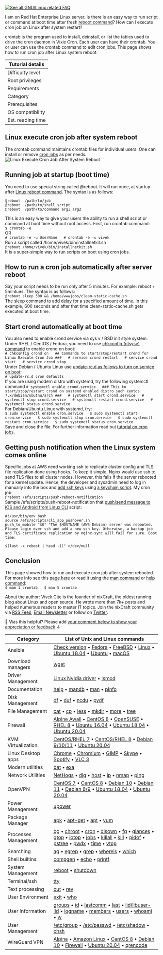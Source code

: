 [![See all GNU/Linux related FAQ](https://www.cyberciti.biz/media/new/category/old/linux-logo.png)](https://www.cyberciti.biz/faq/category/linux/ "See all GNU/Linux related FAQ")

I am on Red Hat Enterprise Linux server. Is there is an easy way to run script or command at boot time after fresh [reboot command](https://www.cyberciti.biz/faq/howto-reboot-linux/)? How can I execute cron job on Linux after system restart?  
  
crontab is the program used to install, deinstall, or list the tables used to drive the cron daemon in Vixie Cron. Each user can have their crontab. You or user can use the crontab command to edit cron jobs. This page shows how to run cron job after Linux system reboot.

| Tutorial details |
| --- |
| Difficulty level | [Easy](https://www.cyberciti.biz/faq/tag/easy/ "See all Easy Linux / Unix System Administrator Tutorials") |
| Root privileges | [Yes](https://www.cyberciti.biz/faq/how-can-i-log-in-as-root/ "See how to login as root user") |
| Requirements | Linux terminal |
| Category | [Processes Management](https://www.cyberciti.biz/faq/linux-execute-cron-job-after-system-reboot/?utm_source=dlvr.it&utm_medium=twitter#Processes_Management "See ALL other tutorials in Processes Management category") |
| Prerequisites | cron |
| OS compatibility | Pop!\_OS • AIX • AlmaLinux • [Alpine](https://www.cyberciti.biz/faq/category/alpine-linux/ "See all Alpine Linux tutorials") • [Arch](https://www.cyberciti.biz/faq/category/arch-linux/ "See all Arch Linux tutorials") • \*BSD • [Debian](https://www.cyberciti.biz/faq/category/debian-ubuntu/ "See all Debian Linux tutorials") • [Fedora](https://www.cyberciti.biz/faq/category/fedora-linux/ "See all Fedora Linux Enterprise tutorials") • [HP-UX](https://www.cyberciti.biz/faq/category/hp-ux-unix/ "See all HP-UX Unix tutorials") • [Linux](https://www.cyberciti.biz/faq/category/linux/ "See all Linux distributions tutorials") • [macOS](https://www.cyberciti.biz/faq/category/mac-os-x/ "See all macOS (OS X) tutorials") • Mint • [openSUSE](https://www.cyberciti.biz/faq/tag/opensuse/ "See all openSUSE Linux Enterprise tutorials") • [RHEL](https://www.cyberciti.biz/faq/category/redhat-and-friends/ "See all RHEL (Red Hat Enterprise Linux) tutorials") • Rocky • [CentOS Stream](https://www.cyberciti.biz/faq/tag/centos-stream/ "See all CentOS Stream Linux tutorials") • [SUSE](https://www.cyberciti.biz/faq/category/suse/ "See all SUSE Linux Enterprise tutorials") • [Ubuntu](https://www.cyberciti.biz/faq/category/ubuntu-linux/ "See all Ubuntu Linux tutorials") • [Unix](https://www.cyberciti.biz/faq/category/unix/ "See all Unix tutorials") |
| Est. reading time | 2 minutes |

## Linux execute cron job after system reboot

The crontab command maintains crontab files for individual users. One can install or remove [cron jobs](https://www.cyberciti.biz/faq/how-do-i-add-jobs-to-cron-under-linux-or-unix-oses/) as per needs.  
![Linux Execute Cron Job After System Reboot](https://www.cyberciti.biz/media/new/faq/2009/02/Linux-Execute-Cron-Job-After-System-Reboot.jpg)

## Running job at startup (boot time)

You need to use special string called @reboot. It will run once, at startup after [Linux reboot command](https://www.cyberciti.biz/faq/linux-reboot-command/). The syntax is as follows:

```
@reboot  /path/to/job
@reboot  /path/to/shell.script
@reboot  /path/to/command arg1 arg2
```

This is an easy way to give your users the ability to run a shell script or command at boot time without root access. First, run crontab command:  
`$ crontab -e`  
OR  
`# crontab -e -u UserName   # crontab -e -u vivek`  
Run a script called /home/vivek/bin/installnetkit.sh  
`@reboot /home/vivek/bin/installnetkit.sh`  
It is a super-simple way to run scripts on boot using cron jobs.

## How to run a cron job automatically after server reboot

Say your script needs to be run only after 5 minutes. For example: reboot + 5mintues. The syntax is as follows:  
`@reboot sleep 300 && /home/wwwjobs/clean-static-cache.sh`  
The [sleep command to add delay for a specified amount of time](https://www.cyberciti.biz/faq/linux-unix-sleep-bash-scripting/). In this example, 600 seconds and after that time clean-static-cache.sh gets executed at boot time.

## Start crond automatically at boot time

You also need to enable crond service via sys v / BSD init style system. Under RHEL / CentOS / Fedora, you need to use [chkconfig (ntsysv) command](https://www.cyberciti.biz/faq/rhel5-update-rcd-command/) to enable crond on boot:  
`# chkconfig crond on   ## Commands to start/stop/restart crond for Linux Execute Cron Job ###   # service crond restart   # service crond start   # service crond stop`  
Under Debian / Ubuntu Linux use [update-rc.d as follows to turn on service on boot](https://www.cyberciti.biz/faq/howto-runlevel-configuration-tool-to-start-service/):  
`# update-rc.d cron defaults`  
If you are using modern distro with systemd, try the following systemctl command `# systemctl enable crond.service   ### This to start/stop/restart crond on systemd enabled distro such centos 7.x/debian/ubutnu/arch ###   # systemctl start crond.service   # systemctl stop crond.service   # systemctl restart crond.service   # systemctl status crond.service`  
For Debian/Ubuntu Linux with systemd, try:  
`$ sudo systemctl enable cron.service   $ sudo systemctl start cron.service   $ sudo systemctl stop cron.service   $ sudo systemctl restart cron.service   $ sudo systemctl status cron.service`  
Save and close the file. For further information read out [tutorial on cron jobs](https://www.cyberciti.biz/faq/how-do-i-add-jobs-to-cron-under-linux-or-unix-oses/).

## Getting push notification when the Linux system comes online

Specific jobs at AWS need working ssh to replicate cluster config and TLS file replication done using hooks. To keep it simple, Nginx would use ssh to send TLS files to all cluster nodes. However, this fails if the server rebooted for a kernel update. Hence, the developer and sysadmin need to log in manually into the box and [add ssh keys](https://www.cyberciti.biz/faq/how-to-set-up-ssh-keys-on-linux-unix/) using [a keychain script](https://www.cyberciti.biz/faq/ssh-passwordless-login-with-keychain-for-scripts/). My cron job:  
`@reboot /efs/scripts/push-reboot-notification`  
Sample /efs/scripts/push-reboot-notification that [push/send message to iOS and Android from Linux CLI](https://www.cyberciti.biz/mobile-devices/android/how-to-push-send-message-to-ios-and-android-from-linux-cli/) script:

```
#!/usr/bin/env bash
source /efs/scripts/cli_app_pushover.sh
push_to_mobile "$0" "The $HOSTNAME (AWS Debian) server was rebooted. Please login over ssh and add a new ssh key. Otherwise, a backup job and TLS certificate replication by nginx-sync will fail for sure. Boot time:
 
$(last -x reboot | head -1)" >/dev/null
```

## Conclusion

This page showed how to run and execute cron job after system rebooted. For more info see this [page here](https://manpages.debian.org/bullseye/cron/crontab.5.en.html "crontab documenation") or read it using the [man command](https://bash.cyberciti.biz/guide/Man_command?utm_source=Linux_Unix_Command&utm_medium=faq&utm_campaign=nixcmd "Man command - Linux Bash Shell Scripting Tutorial Wiki") or [help command](https://bash.cyberciti.biz/guide/Help_command?utm_source=Linux_Unix_Command&utm_medium=faq&utm_campaign=nixcmd "Help command - Linux Bash Shell Scripting Tutorial Wiki"):  
`$ man 1 crontab   $ man 5 crontab`  

About the author: Vivek Gite is the founder of nixCraft, the oldest running blog about Linux and open source. He wrote more than 7k+ posts and helped numerous readers to master IT topics. Join the nixCraft community via [RSS Feed](https://www.cyberciti.com/atom/atom.xml "Get nixCraft updates using RSS feed"), [Email Newsletter](https://newsletter.cyberciti.biz/subscription?f=1ojtmiv8892KQzyMsTF4YPr1pPSAhX2rq7Qfe5DiHMgXwKo892di4MTWyOdd976343rcNR6LhdG1f7k9H8929kMNMdWu3g "Get nixCraft updates using Email") or follow on [Twitter](https://twitter.com/nixcraft "The official account for nixCraft on Twitter").

🥺 Was this helpful? Please add [your comment below to show your appreciation or feedback](https://www.cyberciti.biz/faq/linux-execute-cron-job-after-system-reboot/?utm_source=dlvr.it&utm_medium=twitter#respond "Please add your comment below ↓ to show your appreciation or feedback to the author") ↓

  

| Category | List of Unix and Linux commands |
| --- | --- |
| Ansible | [Check version](https://www.cyberciti.biz/faq/command-to-see-ansible-version-check-on-linux-unix/?utm_source=Cmd_Table&utm_medium=faq&utm_campaign=Apr_22_2022_EOP "How to check Ansible version on Linux/Unix") • [Fedora](https://www.cyberciti.biz/faq/how-to-install-ansible-on-fedora-for-it-and-server-automation/?utm_source=Cmd_Table&utm_medium=faq&utm_campaign=Apr_22_2022_EOP "How to install Ansible on Fedora 32 for IT and server automation") • [FreeBSD](https://www.cyberciti.biz/faq/how-to-prepare-freebsd-server-to-be-managed-by-ansible-tool/?utm_source=Cmd_Table&utm_medium=faq&utm_campaign=Apr_22_2022_EOP "How to prepare FreeBSD server to be managed by Ansible tool") • [Linux](https://www.cyberciti.biz/python-tutorials/linux-tutorial-install-ansible-configuration-management-and-it-automation-tool/?utm_source=Cmd_Table&utm_medium=faq&utm_campaign=Apr_22_2022_EOP "Linux Tutorial: Install Ansible Configuration Management And IT Automation Tool") • [Ubuntu 18.04](https://www.cyberciti.biz/faq/how-to-install-ansible-on-ubuntu-18-04-for-it-automation/?utm_source=Cmd_Table&utm_medium=faq&utm_campaign=Apr_22_2022_EOP "How to install Ansible on Ubuntu 18.04 for IT automation") • [Ubuntu](https://www.cyberciti.biz/faq/how-to-install-and-configure-latest-version-of-ansible-on-ubuntu-linux/?utm_source=Cmd_Table&utm_medium=faq&utm_campaign=Apr_22_2022_EOP "How to Install latest version of Ansible on Ubuntu Linux") • [macOS](https://www.cyberciti.biz/faq/how-to-install-ansible-on-apple-macos-x-using-command-line/?utm_source=Cmd_Table&utm_medium=faq&utm_campaign=Apr_22_2022_EOP "How to install Ansible on MacOS using CLI") |
| Download managers | [wget](https://www.cyberciti.biz/tips/linux-wget-your-ultimate-command-line-downloader.html?utm_source=Cmd_Table&utm_medium=faq&utm_campaign=Apr_22_2022_EOP "Wget Command in Linux with Examples") |
| Driver Management | [Linux Nvidia driver](https://www.cyberciti.biz/faq/tag/linux-nvidia-driver/?utm_source=Cmd_Table&utm_medium=faq&utm_campaign=Apr_22_2022_EOP "Linux Nvidia Driver How To - Linux / Unix Q & A from nixCraft") • [lsmod](https://www.cyberciti.biz/faq/linux-show-the-status-of-modules-driver-lsmod-command/?utm_source=Cmd_Table&utm_medium=faq&utm_campaign=Apr_22_2022_EOP "Linux find out what kernel drivers loaded with lsmod command") |
| Documentation | [help](https://bash.cyberciti.biz/guide/Help_command?utm_source=Cmd_Table&utm_medium=faq&utm_campaign=Apr_22_2022_EOP "Help command - Linux Bash Shell Scripting Tutorial Wiki") • [mandb](https://bash.cyberciti.biz/guide/Mandb_command?utm_source=Cmd_Table&utm_medium=faq&utm_campaign=Apr_22_2022_EOP "Mandb command - Linux Bash Shell Scripting Tutorial Wiki") • [man](https://bash.cyberciti.biz/guide/Man_command?utm_source=Cmd_Table&utm_medium=faq&utm_campaign=Apr_22_2022_EOP "Man command - Linux Bash Shell Scripting Tutorial Wiki") • [pinfo](https://www.cyberciti.biz/open-source/command-line-hacks/linux-command-pinfo-for-colorful-info-pages/?utm_source=Cmd_Table&utm_medium=faq&utm_campaign=Apr_22_2022_EOP "pinfo - Read Linux Info Documentation in Colors") |
| Disk Management | [df](https://www.cyberciti.biz/faq/df-command-examples-in-linux-unix/?utm_source=Cmd_Table&utm_medium=faq&utm_campaign=Apr_22_2022_EOP "How to use df command in Linux / Unix {with examples}") • [duf](https://www.cyberciti.biz/open-source/command-line-hacks/duf-disk-usage-free-utility-for-linux-bsd-macos-windows/?utm_source=Cmd_Table&utm_medium=faq&utm_campaign=Apr_22_2022_EOP "duf - Disk Usage/Free Utility for Linux, BSD, macOS & Windows") • [ncdu](https://www.cyberciti.biz/open-source/install-ncdu-on-linux-unix-ncurses-disk-usage/?utm_source=Cmd_Table&utm_medium=faq&utm_campaign=Apr_22_2022_EOP "How to install ncdu on Linux / Unix to see disk usage") • [pydf](https://www.cyberciti.biz/tips/unix-linux-bsd-pydf-command-in-colours.html?utm_source=Cmd_Table&utm_medium=faq&utm_campaign=Apr_22_2022_EOP "Unix / Linux: See Colourised Filesystem Disk Space Usage with pydf") |
| File Management | [cat](https://www.cyberciti.biz/faq/linux-unix-appleosx-bsd-cat-command-examples/?utm_source=Cmd_Table&utm_medium=faq&utm_campaign=Apr_22_2022_EOP "cat Command in Linux / Unix with examples") • [cp](https://www.cyberciti.biz/faq/copy-command/?utm_source=Cmd_Table&utm_medium=faq&utm_campaign=Apr_22_2022_EOP "Linux Copy File Command [ cp Command Examples ]") • [less](https://bash.cyberciti.biz/guide/Less_command?utm_source=Cmd_Table&utm_medium=faq&utm_campaign=Apr_22_2022_EOP "Less command - Linux Bash Shell Scripting Tutorial Wiki") • [mkdir](https://www.cyberciti.biz/faq/linux-make-directory-command/?utm_source=Cmd_Table&utm_medium=faq&utm_campaign=Apr_22_2022_EOP "Linux: How to Make a Directory Command") • [more](https://bash.cyberciti.biz/guide/More_command?utm_source=Cmd_Table&utm_medium=faq&utm_campaign=Apr_22_2022_EOP "More command - Linux Bash Shell Scripting Tutorial Wiki") • [tree](https://www.cyberciti.biz/faq/linux-show-directory-structure-command-line/?utm_source=Cmd_Table&utm_medium=faq&utm_campaign=Apr_22_2022_EOP "Linux see directory tree structure using tree command") |
| Firewall | [Alpine Awall](https://www.cyberciti.biz/faq/how-to-set-up-a-firewall-with-awall-on-alpine-linux/?utm_source=Cmd_Table&utm_medium=faq&utm_campaign=Apr_22_2022_EOP "How To Set Up a Firewall with Awall on Alpine Linux") • [CentOS 8](https://www.cyberciti.biz/faq/how-to-set-up-a-firewall-using-firewalld-on-centos-8/?utm_source=Cmd_Table&utm_medium=faq&utm_campaign=Apr_22_2022_EOP "How to set up a firewall using FirewallD on CentOS 8") • [OpenSUSE](https://www.cyberciti.biz/faq/set-up-a-firewall-using-firewalld-on-opensuse-linux/?utm_source=Cmd_Table&utm_medium=faq&utm_campaign=Apr_22_2022_EOP "How to set up a firewall using FirewallD on OpenSUSE Linux") • [RHEL 8](https://www.cyberciti.biz/faq/configure-set-up-a-firewall-using-firewalld-on-rhel-8/?utm_source=Cmd_Table&utm_medium=faq&utm_campaign=Apr_22_2022_EOP "How to set up a firewall using FirewallD on RHEL 8") • [Ubuntu 16.04](https://www.cyberciti.biz/faq/howto-configure-setup-firewall-with-ufw-on-ubuntu-linux/?utm_source=Cmd_Table&utm_medium=faq&utm_campaign=Apr_22_2022_EOP "How to set up a UFW firewall on Ubuntu 16.04 LTS server") • [Ubuntu 18.04](https://www.cyberciti.biz/faq/how-to-setup-a-ufw-firewall-on-ubuntu-18-04-lts-server/?utm_source=Cmd_Table&utm_medium=faq&utm_campaign=Apr_22_2022_EOP "How to setup a UFW firewall on Ubuntu 18.04 LTS server") • [Ubuntu 20.04](https://www.cyberciti.biz/faq/how-to-configure-firewall-with-ufw-on-ubuntu-20-04-lts/?utm_source=Cmd_Table&utm_medium=faq&utm_campaign=Apr_22_2022_EOP "How To Configure Firewall with UFW on Ubuntu 20.04 LTS") |
| KVM Virtualization | [CentOS/RHEL 7](https://www.cyberciti.biz/faq/how-to-install-kvm-on-centos-7-rhel-7-headless-server/?utm_source=Cmd_Table&utm_medium=faq&utm_campaign=Apr_22_2022_EOP "How to install KVM on CentOS 7 / RHEL 7 Headless Server") • [CentOS/RHEL 8](https://www.cyberciti.biz/faq/how-to-install-kvm-on-centos-8-headless-server/?utm_source=Cmd_Table&utm_medium=faq&utm_campaign=Apr_22_2022_EOP "How to install KVM on CentOS 8 Headless Server") • [Debian 9/10/11](https://www.cyberciti.biz/faq/install-kvm-server-debian-linux-9-headless-server/?utm_source=Cmd_Table&utm_medium=faq&utm_campaign=Apr_22_2022_EOP "How to install KVM server on Debian 9/10 Headless Server") • [Ubuntu 20.04](https://www.cyberciti.biz/faq/how-to-install-kvm-on-ubuntu-20-04-lts-headless-server/?utm_source=Cmd_Table&utm_medium=faq&utm_campaign=Apr_22_2022_EOP "How to install KVM on Ubuntu 20.04 LTS Headless Server") |
| Linux Desktop apps | [Chrome](https://www.cyberciti.biz/faq/how-to-install-google-chrome-in-ubuntu-linux-12-xx-13-xx/?utm_source=Cmd_Table&utm_medium=faq&utm_campaign=Apr_22_2022_EOP "Ubuntu Linux: Install Google Chrome Browser Command") • [Chromium](https://www.cyberciti.biz/faq/install-chromium-browser-on-ubuntu-linux/?utm_source=Cmd_Table&utm_medium=faq&utm_campaign=Apr_22_2022_EOP "How to install Chromium browser on Ubuntu Linux") • [GIMP](https://www.cyberciti.biz/faq/how-to-install-gimp-on-ubuntu-debian-linux/?utm_source=Cmd_Table&utm_medium=faq&utm_campaign=Apr_22_2022_EOP "How to install GIMP 2.10 on Ubuntu or Debian Linux") • [Skype](https://www.cyberciti.biz/faq/how-to-install-skype-application-on-linux/?utm_source=Cmd_Table&utm_medium=faq&utm_campaign=Apr_22_2022_EOP "How to install Skype application on Linux") • [Spotify](https://www.cyberciti.biz/faq/how-to-install-spotify-application-on-linux/?utm_source=Cmd_Table&utm_medium=faq&utm_campaign=Apr_22_2022_EOP "How to install Spotify application on Linux") • [VLC 3](https://www.cyberciti.biz/faq/how-to-install-vlc-3-application-vetinari-on-linux/?utm_source=Cmd_Table&utm_medium=faq&utm_campaign=Apr_22_2022_EOP "How to install VLC 3 application (Vetinari) on Linux") |
| Modern utilities | [bat](https://www.cyberciti.biz/open-source/bat-linux-command-a-cat-clone-with-written-in-rust/?utm_source=Cmd_Table&utm_medium=faq&utm_campaign=Apr_22_2022_EOP "bat Linux command - A cat clone with written in Rust") • [exa](https://www.cyberciti.biz/open-source/command-line-hacks/exa-a-modern-replacement-for-ls-written-in-rust-for-linuxunix/?utm_source=Cmd_Table&utm_medium=faq&utm_campaign=Apr_22_2022_EOP "exa a modern replacement for ls command in rust for Linux/Unix") |
| Network Utilities | [NetHogs](https://www.cyberciti.biz/faq/linux-find-out-what-process-is-using-bandwidth/?utm_source=Cmd_Table&utm_medium=faq&utm_campaign=Apr_22_2022_EOP "Linux See Bandwidth Usage Per Process With Nethogs Tool") • [dig](https://www.cyberciti.biz/faq/linux-unix-dig-command-examples-usage-syntax/?utm_source=Cmd_Table&utm_medium=faq&utm_campaign=Apr_22_2022_EOP "Linux and Unix dig Command Examples") • [host](https://www.cyberciti.biz/faq/linux-unix-host-command-examples-usage-syntax/?utm_source=Cmd_Table&utm_medium=faq&utm_campaign=Apr_22_2022_EOP "Linux and Unix host Command Examples") • [ip](https://www.cyberciti.biz/faq/linux-ip-command-examples-usage-syntax/?utm_source=Cmd_Table&utm_medium=faq&utm_campaign=Apr_22_2022_EOP "Linux ip Command Examples") • [nmap](https://www.cyberciti.biz/security/nmap-command-examples-tutorials/?utm_source=Cmd_Table&utm_medium=faq&utm_campaign=Apr_22_2022_EOP "Nmap Command Examples For Linux Sys/Network Admins") • [ping](https://www.cyberciti.biz/faq/unix-ping-command-examples/?utm_source=Cmd_Table&utm_medium=faq&utm_campaign=Apr_22_2022_EOP "UNIX ping Command Examples") |
| OpenVPN | [CentOS 7](https://www.cyberciti.biz/faq/centos-7-0-set-up-openvpn-server-in-5-minutes/?utm_source=Cmd_Table&utm_medium=faq&utm_campaign=Apr_22_2022_EOP "CentOS 7 Set Up OpenVPN Server In 5 Minutes") • [CentOS 8](https://www.cyberciti.biz/faq/centos-8-set-up-openvpn-server-in-5-minutes/?utm_source=Cmd_Table&utm_medium=faq&utm_campaign=Apr_22_2022_EOP "CentOS 8 Set Up OpenVPN Server In 5 Minutes") • [Debian 10](https://www.cyberciti.biz/faq/debian-10-set-up-openvpn-server-in-5-minutes/?utm_source=Cmd_Table&utm_medium=faq&utm_campaign=Apr_22_2022_EOP "Debian 10 Set Up OpenVPN Server In 5 Minutes") • [Debian 11](https://www.cyberciti.biz/faq/debian-11-set-up-openvpn-server-in-5-minutes/?utm_source=Cmd_Table&utm_medium=faq&utm_campaign=Apr_22_2022_EOP "Debian 11 Set Up OpenVPN Server In 5 Minutes") • [Debian 8/9](https://www.cyberciti.biz/faq/install-configure-openvpn-server-on-debian-9-linux/?utm_source=Cmd_Table&utm_medium=faq&utm_campaign=Apr_22_2022_EOP "Install and Configure an OpenVPN on Debian 9 In 5 Minutes") • [Ubuntu 18.04](https://www.cyberciti.biz/faq/ubuntu-18-04-lts-set-up-openvpn-server-in-5-minutes/?utm_source=Cmd_Table&utm_medium=faq&utm_campaign=Apr_22_2022_EOP "Ubuntu 18.04 LTS Set Up OpenVPN Server In 5 Minutes") • [Ubuntu 20.04](https://www.cyberciti.biz/faq/ubuntu-22-04-lts-set-up-openvpn-server-in-5-minutes/?utm_source=Cmd_Table&utm_medium=faq&utm_campaign=Apr_22_2022_EOP "Ubuntu 22.04 LTS Set Up OpenVPN Server In 5 Minutes") |
| Power Management | [upower](https://www.cyberciti.biz/faq/linux-upower-command-examples-and-syntax/?utm_source=Cmd_Table&utm_medium=faq&utm_campaign=Apr_22_2022_EOP "upower command in Linux with examples") |
| Package Manager | [apk](https://www.cyberciti.biz/faq/10-alpine-linux-apk-command-examples/?utm_source=Cmd_Table&utm_medium=faq&utm_campaign=Apr_22_2022_EOP "10 Alpine Linux apk Command Examples") • [apt-get](https://www.cyberciti.biz/tips/linux-debian-package-management-cheat-sheet.html?utm_source=Cmd_Table&utm_medium=faq&utm_campaign=Apr_22_2022_EOP "Ubuntu/Debian Linux apt-get package management cheat sheet") • [apt](https://www.cyberciti.biz/faq/ubuntu-lts-debian-linux-apt-command-examples/?utm_source=Cmd_Table&utm_medium=faq&utm_campaign=Apr_22_2022_EOP "apt Command Examples for Ubuntu/Debian Linux") • [yum](https://www.cyberciti.biz/faq/rhel-centos-fedora-linux-yum-command-howto/?utm_source=Cmd_Table&utm_medium=faq&utm_campaign=Apr_22_2022_EOP "How to use yum command on CentOS/RHEL") |
| Processes Management | [bg](https://www.cyberciti.biz/faq/unix-linux-bg-command-examples-usage-syntax/?utm_source=Cmd_Table&utm_medium=faq&utm_campaign=Apr_22_2022_EOP "Linux / Unix: bg Command Examples") • [chroot](https://www.cyberciti.biz/faq/unix-linux-chroot-command-examples-usage-syntax/?utm_source=Cmd_Table&utm_medium=faq&utm_campaign=Apr_22_2022_EOP "Linux / Unix: chroot Command Examples") • [cron](https://www.cyberciti.biz/faq/how-do-i-add-jobs-to-cron-under-linux-or-unix-oses/?utm_source=Cmd_Table&utm_medium=faq&utm_campaign=Apr_22_2022_EOP "How To Add Jobs To cron Under Linux or UNIX") • [disown](https://www.cyberciti.biz/faq/unix-linux-disown-command-examples-usage-syntax/?utm_source=Cmd_Table&utm_medium=faq&utm_campaign=Apr_22_2022_EOP "Linux / Unix: disown Command Examples") • [fg](https://www.cyberciti.biz/faq/unix-linux-fg-command-examples-usage-syntax/?utm_source=Cmd_Table&utm_medium=faq&utm_campaign=Apr_22_2022_EOP "Linux / Unix: fg Command Examples") • [glances](https://www.cyberciti.biz/faq/linux-install-glances-monitoring-tool/?utm_source=Cmd_Table&utm_medium=faq&utm_campaign=Apr_22_2022_EOP "Linux: Keep An Eye On Your System With Glances Monitor") • [gtop](https://www.cyberciti.biz/howto/gtop-awesome-system-monitoring-dashboard-for-terminal/?utm_source=Cmd_Table&utm_medium=faq&utm_campaign=Apr_22_2022_EOP "gtop: Awesome system monitoring dashboard for Linux/macOS Unix terminal") • [iotop](https://www.cyberciti.biz/hardware/linux-iotop-simple-top-like-io-monitor/?utm_source=Cmd_Table&utm_medium=faq&utm_campaign=Apr_22_2022_EOP "Linux iotop Check What's Stressing & Increasing Load On Hard Disks") • [jobs](https://www.cyberciti.biz/faq/unix-linux-jobs-command-examples-usage-syntax/?utm_source=Cmd_Table&utm_medium=faq&utm_campaign=Apr_22_2022_EOP "Linux / Unix: jobs Command Examples") • [killall](https://www.cyberciti.biz/faq/unix-linux-killall-command-examples-usage-syntax/?utm_source=Cmd_Table&utm_medium=faq&utm_campaign=Apr_22_2022_EOP "Linux / Unix: killall Command Examples") • [kill](https://www.cyberciti.biz/faq/unix-kill-command-examples/?utm_source=Cmd_Table&utm_medium=faq&utm_campaign=Apr_22_2022_EOP "Linux / UNIX: Kill Command Examples") • [pidof](https://www.cyberciti.biz/faq/linux-pidof-command-examples-find-pid-of-program/?utm_source=Cmd_Table&utm_medium=faq&utm_campaign=Apr_22_2022_EOP "Linux pidof Command Examples To Find PID of A Program/Command") • [pstree](https://www.cyberciti.biz/faq/unix-linux-pstree-command-examples-shows-running-processestree/?utm_source=Cmd_Table&utm_medium=faq&utm_campaign=Apr_22_2022_EOP "Linux/Unix: pstree Command Examples: See A Tree Of Processes") • [pwdx](https://www.cyberciti.biz/faq/unix-linux-pwdx-command-examples-usage-syntax/?utm_source=Cmd_Table&utm_medium=faq&utm_campaign=Apr_22_2022_EOP "Linux / Unix: pwdx Command Examples") • [time](https://www.cyberciti.biz/faq/unix-linux-time-command-examples-usage-syntax/?utm_source=Cmd_Table&utm_medium=faq&utm_campaign=Apr_22_2022_EOP "Linux / Unix: time Command Examples") • [vtop](https://www.cyberciti.biz/faq/how-to-install-and-use-vtop-graphical-terminal-activity-monitor-on-linux/?utm_source=Cmd_Table&utm_medium=faq&utm_campaign=Apr_22_2022_EOP "How to install and use vtop graphical terminal monitor on Linux") |
| Searching | [ag](https://www.cyberciti.biz/open-source/command-line-hacks/ag-supercharge-string-search-through-directory-hierarchy/?utm_source=Cmd_Table&utm_medium=faq&utm_campaign=Apr_22_2022_EOP "ag - supercharge string search through a directory on a Linux") • [egrep](https://www.cyberciti.biz/faq/grep-regular-expressions/?utm_source=Cmd_Table&utm_medium=faq&utm_campaign=Apr_22_2022_EOP "Regular expressions in grep ( regex ) with examples") • [grep](https://www.cyberciti.biz/faq/howto-use-grep-command-in-linux-unix/?utm_source=Cmd_Table&utm_medium=faq&utm_campaign=Apr_22_2022_EOP "How to use grep command in Linux/ Unix with examples") • [whereis](https://www.cyberciti.biz/faq/unix-linux-whereis-command-examples-to-locate-binary/?utm_source=Cmd_Table&utm_medium=faq&utm_campaign=Apr_22_2022_EOP "Linux / Unix whereis Command Examples") • [which](https://www.cyberciti.biz/faq/unix-linux-which-command-examples-syntax-to-locate-programs/?utm_source=Cmd_Table&utm_medium=faq&utm_campaign=Apr_22_2022_EOP "Linux / Unix which Command Examples To Locate a Command") |
| Shell builtins | [compgen](https://www.cyberciti.biz/open-source/command-line-hacks/compgen-linux-command/?utm_source=Cmd_Table&utm_medium=faq&utm_campaign=Apr_22_2022_EOP "compgen: An Awesome Command To List All Linux Commands") • [echo](https://bash.cyberciti.biz/guide/Echo_Command?utm_source=Cmd_Table&utm_medium=faq&utm_campaign=Apr_22_2022_EOP "Echo Command - Linux Bash Shell Scripting Tutorial Wiki") • [printf](https://bash.cyberciti.biz/guide/Printf_command?utm_source=Cmd_Table&utm_medium=faq&utm_campaign=Apr_22_2022_EOP "Printf command - Linux Bash Shell Scripting Tutorial Wiki") |
| System Management | [reboot](https://www.cyberciti.biz/faq/howto-reboot-linux/?utm_source=Cmd_Table&utm_medium=faq&utm_campaign=Apr_22_2022_EOP "Reboot Linux System Command") • [shutdown](https://www.cyberciti.biz/faq/howto-shutdown-linux/?utm_source=Cmd_Table&utm_medium=faq&utm_campaign=Apr_22_2022_EOP "How To Shutdown Linux Using Command Line") |
| Terminal/ssh | [tty](https://www.cyberciti.biz/faq/linux-unix-appleosx-bsd-what-tty-command/?utm_source=Cmd_Table&utm_medium=faq&utm_campaign=Apr_22_2022_EOP "Find Out What tty I'm Using tty command under Linux / Unix") |
| Text processing | [cut](https://bash.cyberciti.biz/guide/Cut_command?utm_source=Cmd_Table&utm_medium=faq&utm_campaign=Apr_22_2022_EOP "Cut command - Linux Bash Shell Scripting Tutorial Wiki") • [rev](https://bash.cyberciti.biz/guide/Rev_command?utm_source=Cmd_Table&utm_medium=faq&utm_campaign=Apr_22_2022_EOP "Rev command - Linux Bash Shell Scripting Tutorial Wiki") |
| User Environment | [exit](https://bash.cyberciti.biz/guide/Exit_command?utm_source=Cmd_Table&utm_medium=faq&utm_campaign=Apr_22_2022_EOP "Exit command - Linux Bash Shell Scripting Tutorial Wiki") • [who](https://www.cyberciti.biz/faq/unix-linux-who-command-examples-syntax-usage/?utm_source=Cmd_Table&utm_medium=faq&utm_campaign=Apr_22_2022_EOP "Linux / Unix who Command Examples To List Users on The Systems") |
| User Information | [groups](https://www.cyberciti.biz/faq/unix-linux-groups-command-examples-syntax-usage/?utm_source=Cmd_Table&utm_medium=faq&utm_campaign=Apr_22_2022_EOP "Linux / Unix: groups Command Examples") • [id](https://www.cyberciti.biz/faq/unix-linux-id-command-examples-usage-syntax/?utm_source=Cmd_Table&utm_medium=faq&utm_campaign=Apr_22_2022_EOP "Linux / Unix id Command Examples") • [lastcomm](https://www.cyberciti.biz/faq/linux-unix-lastcomm-command-examples-usage-syntax/?utm_source=Cmd_Table&utm_medium=faq&utm_campaign=Apr_22_2022_EOP "Linux / Unix: lastcomm Command Examples") • [last](https://www.cyberciti.biz/faq/linux-unix-last-command-examples/?utm_source=Cmd_Table&utm_medium=faq&utm_campaign=Apr_22_2022_EOP "Linux / Unix last Command Examples") • [lid/libuser-lid](https://www.cyberciti.biz/faq/linux-lid-command-examples-syntax-usage/?utm_source=Cmd_Table&utm_medium=faq&utm_campaign=Apr_22_2022_EOP "Linux lid (libuser-lid) Command Examples") • [logname](https://www.cyberciti.biz/faq/unix-linux-logname-command-examples-syntax-usage/?utm_source=Cmd_Table&utm_medium=faq&utm_campaign=Apr_22_2022_EOP "Linux / Unix: logname Command Examples To Display Loginname") • [members](https://www.cyberciti.biz/faq/linux-members-command-examples-usage-syntax/?utm_source=Cmd_Table&utm_medium=faq&utm_campaign=Apr_22_2022_EOP "Linux members Command Examples") • [users](https://www.cyberciti.biz/faq/unix-linux-users-command-examples-syntax-usage/?utm_source=Cmd_Table&utm_medium=faq&utm_campaign=Apr_22_2022_EOP "Linux / Unix: users Command Examples") • [whoami](https://www.cyberciti.biz/faq/unix-linux-whoami-command-examples-syntax-usage/?utm_source=Cmd_Table&utm_medium=faq&utm_campaign=Apr_22_2022_EOP "Linux / Unix: whoami Command Examples") • [w](https://www.cyberciti.biz/faq/unix-linux-w-command-examples-syntax-usage-2/?utm_source=Cmd_Table&utm_medium=faq&utm_campaign=Apr_22_2022_EOP "Linux / Unix: w Command Examples ") |
| User Management | [/etc/group](https://www.cyberciti.biz/faq/understanding-etcgroup-file/?utm_source=Cmd_Table&utm_medium=faq&utm_campaign=Apr_22_2022_EOP "Understanding /etc/group File") • [/etc/passwd](https://www.cyberciti.biz/faq/understanding-etcpasswd-file-format/?utm_source=Cmd_Table&utm_medium=faq&utm_campaign=Apr_22_2022_EOP "Understanding /etc/passwd File Format") • [/etc/shadow](https://www.cyberciti.biz/faq/understanding-etcshadow-file/?utm_source=Cmd_Table&utm_medium=faq&utm_campaign=Apr_22_2022_EOP "Understanding /etc/shadow file format on Linux") • [chsh](https://bash.cyberciti.biz/guide/Chsh_command?utm_source=Cmd_Table&utm_medium=faq&utm_campaign=Apr_22_2022_EOP "chsh command in Linux and Unix - Linux Bash Shell Scripting Tutorial Wiki") |
| WireGuard VPN | [Alpine](https://www.cyberciti.biz/faq/how-to-set-up-wireguard-vpn-server-on-alpine-linux/?utm_source=Cmd_Table&utm_medium=faq&utm_campaign=Apr_22_2022_EOP "Alpine Linux set up WireGuard VPN server") • [Amazon Linux](https://www.cyberciti.biz/faq/install-set-up-wireguard-on-amazon-linux-2/?utm_source=Cmd_Table&utm_medium=faq&utm_campaign=Apr_22_2022_EOP "How to Set Up WireGuard VPN on Amazon Linux 2") • [CentOS 8](https://www.cyberciti.biz/faq/centos-8-set-up-wireguard-vpn-server/?utm_source=Cmd_Table&utm_medium=faq&utm_campaign=Apr_22_2022_EOP "CentOS 8 set up WireGuard VPN server") • [Debian 10](https://www.cyberciti.biz/faq/debian-10-set-up-wireguard-vpn-server/?utm_source=Cmd_Table&utm_medium=faq&utm_campaign=Apr_22_2022_EOP "Debian 10 set up WireGuard VPN server") • [Firewall](https://www.cyberciti.biz/faq/how-to-set-up-wireguard-firewall-rules-in-linux/?utm_source=Cmd_Table&utm_medium=faq&utm_campaign=Apr_22_2022_EOP "How To Set Up WireGuard Firewall Rules in Linux") • [Ubuntu 20.04](https://www.cyberciti.biz/faq/ubuntu-20-04-set-up-wireguard-vpn-server/?utm_source=Cmd_Table&utm_medium=faq&utm_campaign=Apr_22_2022_EOP "How to set up WireGuard VPN server on Ubuntu 20.04") • [qrencode](https://www.cyberciti.biz/faq/how-to-generate-wireguard-qr-code-on-linux-for-mobile/?utm_source=Cmd_Table&utm_medium=faq&utm_campaign=Apr_22_2022_EOP "How to generate WireGuard QR code on Linux for mobile") |
